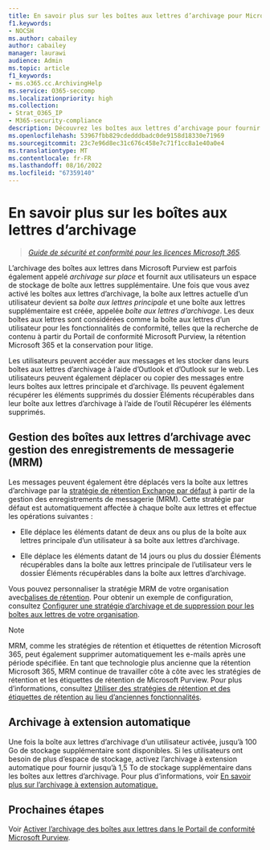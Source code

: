 ```yaml
---
title: En savoir plus sur les boîtes aux lettres d’archivage pour Microsoft Purview
f1.keywords:
- NOCSH
ms.author: cabailey
author: cabailey
manager: laurawi
audience: Admin
ms.topic: article
f1_keywords:
- ms.o365.cc.ArchivingHelp
ms.service: O365-seccomp
ms.localizationpriority: high
ms.collection:
- Strat_O365_IP
- M365-security-compliance
description: Découvrez les boîtes aux lettres d’archivage pour fournir un stockage de boîte aux lettres supplémentaire.
ms.openlocfilehash: 53967fbb829cdedddbadc0de9158d18330e71969
ms.sourcegitcommit: 23c7e96d8ec31c676c458e7c71f1cc8a1e40a0e4
ms.translationtype: MT
ms.contentlocale: fr-FR
ms.lasthandoff: 08/16/2022
ms.locfileid: "67359140"
---
```

# <a name="learn-about-archive-mailboxes"></a>En savoir plus sur les boîtes aux lettres d’archivage

>*[Guide de sécurité et conformité pour les licences Microsoft 365](/office365/servicedescriptions/microsoft-365-service-descriptions/microsoft-365-tenantlevel-services-licensing-guidance/microsoft-365-security-compliance-licensing-guidance).*

L’archivage des boîtes aux lettres dans Microsoft Purview est parfois également appelé *archivage sur place* et fournit aux utilisateurs un espace de stockage de boîte aux lettres supplémentaire. Une fois que vous avez activé les boîtes aux lettres d’archivage, la boîte aux lettres actuelle d’un utilisateur devient sa *boîte aux lettres principale* et une boîte aux lettres supplémentaire est créée, appelée *boîte aux lettres d’archivage*. Les deux boîtes aux lettres sont considérées comme la boîte aux lettres d’un utilisateur pour les fonctionnalités de conformité, telles que la recherche de contenu à partir du Portail de conformité Microsoft Purview, la rétention Microsoft 365 et la conservation pour litige.

Les utilisateurs peuvent accéder aux messages et les stocker dans leurs boîtes aux lettres d’archivage à l’aide d’Outlook et d’Outlook sur le web. Les utilisateurs peuvent également déplacer ou copier des messages entre leurs boîtes aux lettres principale et d’archivage. Ils peuvent également récupérer les éléments supprimés du dossier Éléments récupérables dans leur boîte aux lettres d’archivage à l’aide de l’outil Récupérer les éléments supprimés.

## <a name="managing-archive-mailboxes-with-messaging-records-management-mrm"></a>Gestion des boîtes aux lettres d’archivage avec gestion des enregistrements de messagerie (MRM)

Les messages peuvent également être déplacés vers la boîte aux lettres d’archivage par la [stratégie de rétention Exchange par défaut](/exchange/security-and-compliance/messaging-records-management/default-retention-policy) à partir de la gestion des enregistrements de messagerie (MRM). Cette stratégie par défaut est automatiquement affectée à chaque boîte aux lettres et effectue les opérations suivantes :

  - Elle déplace les éléments datant de deux ans ou plus de la boîte aux lettres principale d’un utilisateur à sa boîte aux lettres d’archivage.

  - Elle déplace les éléments datant de 14 jours ou plus du dossier Éléments récupérables dans la boîte aux lettres principale de l’utilisateur vers le dossier Éléments récupérables dans la boîte aux lettres d’archivage.

Vous pouvez personnaliser la stratégie MRM de votre organisation avec[balises de rétention](/exchange/security-and-compliance/messaging-records-management/retention-tags-and-policies). Pour obtenir un exemple de configuration, consultez [Configurer une stratégie d’archivage et de suppression pour les boîtes aux lettres de votre organisation](set-up-an-archive-and-deletion-policy-for-mailboxes.md).

> [!NOTE]
> MRM, comme les stratégies de rétention et étiquettes de rétention Microsoft 365, peut également supprimer automatiquement les e-mails après une période spécifiée. En tant que technologie plus ancienne que la rétention Microsoft 365, MRM continue de travailler côte à côte avec les stratégies de rétention et les étiquettes de rétention de Microsoft Purview. Pour plus d’informations, consultez [Utiliser des stratégies de rétention et des étiquettes de rétention au lieu d’anciennes fonctionnalités](retention.md#use-retention-policies-and-retention-labels-instead-of-older-features).

## <a name="auto-expanding-archiving"></a>Archivage à extension automatique 

Une fois la boîte aux lettres d’archivage d’un utilisateur activée, jusqu’à 100 Go de stockage supplémentaire sont disponibles. Si les utilisateurs ont besoin de plus d’espace de stockage, activez l’archivage à extension automatique pour fournir jusqu’à 1,5 To de stockage supplémentaire dans les boîtes aux lettres d’archivage. Pour plus d’informations, voir [En savoir plus sur l’archivage à extension automatique.](autoexpanding-archiving.md)

## <a name="next-steps"></a>Prochaines étapes

Voir [Activer l’archivage des boîtes aux lettres dans le Portail de conformité Microsoft Purview](enable-archive-mailboxes.md).
